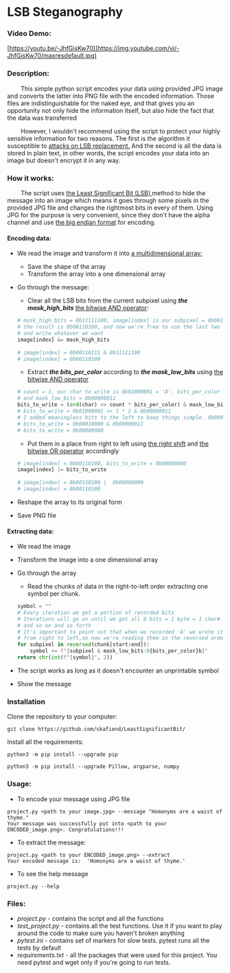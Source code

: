 # LSB Steganography
### Video Demo:
[https://youtu.be/-JhfGisKw70](https://img.youtube.com/vi/-JhfGisKw70/maxresdefault.jpg)
### Description:
&nbsp; &nbsp; &nbsp; &nbsp;  This simple python script encodes your data using provided JPG image and converts the latter into PNG file with the encoded information. Those files are indistinguishable for the naked eye, and that gives you an opportunity not only hide the information itself, but also hide the fact that the data was transferred

&nbsp; &nbsp; &nbsp; &nbsp;  However, I wouldn't recommend using the script to protect your highly sensitive information for two reasons. The first is the algorithm it susceptible to <a href="https://daniellerch.me/stego/aletheia/lsbr-attack-en/">attacks on LSB replacement.</a> And the second is all the data is stored in plain text, in other words, the script encodes your data into an image but doesn't encrypt it in any way.

### How it works:
&nbsp; &nbsp; &nbsp; &nbsp;  The script uses <a href="https://en.wikipedia.org/wiki/Bit_numbering#:~:text=In%20computing%2C%20the%20least%20significant,place%20of%20the%20binary%20integer.">the Least Significant Bit (LSB) </a> method to hide the message into an image which means it goes through some pixels in the provided JPG file and changes the rightmost bits in every of them. Using JPG for the purpose is very convenient, since they don't have the alpha channel and use <a href="https://en.wikipedia.org/wiki/Endianness#:~:text=A%20big%2Dendian%20system%20stores,byte%20at%20the%20smallest%20address.">the big endian format</a> for encoding. 
 
#### Encoding data:
- We read the image  and transform it into <a href="https://www.mathworks.com/help/matlab/math/multidimensional-arrays.html">a multidimensional array:</a> 
	- Save the shape of the array
	- Transform the array into a one dimensional array
- Go through the message:
	- Clear all the LSB bits from the current subpixel using ***the mask_high_bits***  <a href="https://realpython.com/python-bitwise-operators/#bitwise-and">the bitwise AND operator</a>:
	```python
	# mask_high_bits = 0b11111100, image[index] is our subpixel = 0b00110111
	# the result is 0b00110100, and now we're free to use the last two bits
	# and write whatever we want
	image[index] &= mask_high_bits
	  
	# image[index] = 0b00110111 & 0b11111100
	# image[index] = 0b00110100
	````
	-  Extract ***the bits_per_color*** according to  ***the mask_low_bits*** using <a href="https://realpython.com/python-bitwise-operators/#bitwise-and">the bitwise AND operator</a>
	```python
	# count = 1, our char to write is 0b01000001 = 'A', bits_per_color = 2 
	# and mask_low_bits = 0b00000011
	bits_to_write = (ord(char) >> count * bits_per_color) & mask_low_bits  
	# bits_to_write = 0b01000001 >> 1 * 2 & 0b00000011
	# I added meaningless bits to the left to keep things simple. 0b00010000 == 0b010000
	# bits_to_write = 0b00010000 & 0b00000011
	# bits_to_write = 0b00000000
	```
	 
	- Put them in a place from right to left using <a href="https://realpython.com/python-bitwise-operators/#right-shift">the right shift</a> and <a href="https://realpython.com/python-bitwise-operators/#bitwise-or">the bitwise OR operator</a> accordingly
	```python
	# image[index] = 0b00110100, bits_to_write = 0b00000000
	image[index] |= bits_to_write
	  
	# image[index] = 0b00110100 |  0b00000000
	# image[index] = 0b00110100
	```
- Reshape the array to its original form
- Save PNG file

#### Extracting data:
- We read the image  
- Transform the image into a one dimensional array
- Go through the array
	- Read the chunks of data in the right-to-left order extracting one symbol per chunk.

	```python
	symbol = ""
	# Every iteration we get a portion of recorded bits
	# Iterations will go on until we get all 8 bits = 1 byte = 1 char# Our encoded character is 'A' => the first iteration yields 10 => the next 00 
	# and so on and so forth
	# It's important to point out that when we recorded 'A' we wrote its bits 
	# from right to left,so now we're reading them in the reversed order
	for subpixel in reversed(chunk[start:end]):
		symbol += f"{subpixel & mask_low_bits:0{bits_per_color}b}"
	return chr(int(f"{symbol}", 2))
	```
- The script works as long as it doesn't encounter an unprintable symbol
- Show the message

### Installation
Clone the repository to your computer:
```commandline
git clone https://github.com/skafiend/LeastSignificantBit/
```
Install all the requirements:
```commandline
python3 -m pip install --upgrade pip
```

````commandline
python3 -m pip install --upgrade Pillow, argparse, numpy
````
### Usage:
- To encode your message using JPG file
````commandline
project.py <path to your image.jpg> --message "Homonyms are a waist of thyme."
Your message was successfully put into <path to your ENCODED_image.png>. Congratulations!!!
````
- To extract the message:
````commandline
project.py <path to your ENCODED_image.png> --extract
Your encoded message is:  'Homonyms are a waist of thyme.'
````
- To see the help message
````commandline
project.py --help
````
### Files:
 - *project.py* - contains the script and all the functions
 - *test_project.py* - contains all the test functions. Use it if you want to play around the code to make sure you haven't broken anything
 - *pytest.ini* - contains set of markers for slow tests. pytest runs all the tests by default
 - *requirements.txt* - all the packages that were used for this project. You need pytest and wget only if you're going to run tests.
